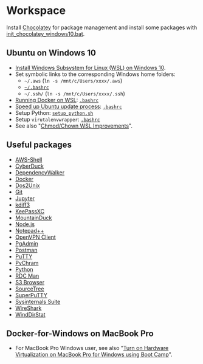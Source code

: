 # Workspace

Install [Chocolatey](https://chocolatey.org) for package management and install some packages with 
[init_chocolatey_windows10.bat](chocolatey/init_chocolatey_windows10.bat).

## Ubuntu on Windows 10

- [Install Windows Subsystem for Linux (WSL) on Windows 10](
  https://msdn.microsoft.com/en-au/commandline/wsl/install_guide).
- Set symbolic links to the corresponding Windows home folders:
  - `~/.aws`  (`ln -s /mnt/c/Users/xxxx/.aws`)
  - [`~/.bashrc`](ubuntu/.bashrc)
  - `~/.ssh/` (`ln -s /mnt/c/Users/xxxx/.ssh`)
- [Running Docker on WSL](
  https://davidburela.wordpress.com/2018/06/27/running-docker-on-wsl-windows-subsystem-for-linux/):
  [`.bashrc`](ubuntu/.bashrc)
- [Speed up Ubuntu update process](
  https://github.com/Microsoft/WSL/issues/2477):
  [`.bashrc`](ubuntu/.bashrc)
- Setup Python: [`setup_python.sh`](python/setup_python.sh)
- Setup `virutalenvwrapper`: [`.bashrc`](ubuntu/.bashrc)
- See also "[Chmod/Chown WSL Improvements](
  https://blogs.msdn.microsoft.com/commandline/2018/01/12/chmod-chown-wsl-improvements/)".


## Useful packages

- [AWS-Shell](https://github.com/awslabs/aws-shell)
- [CyberDuck](https://cyberduck.io)
- [DependencyWalker](http://www.dependencywalker.com)
- [Docker](https://docs.docker.com/docker-for-windows/install)
- [Dos2Unix](https://sourceforge.net/projects/dos2unix)
- [Git](https://git-scm.com/download/win)
- [Jupyter](http://jupyter.org/install.html)
- [kdiff3](http://kdiff3.sourceforge.net)
- [KeePassXC](https://keepassxc.org/download)
- [MountainDuck](https://mountainduck.io)
- [Node.js](https://nodejs.org)
- [Notepad++](https://notepad-plus-plus.org)
- [OpenVPN Client](https://openvpn.net/index.php/open-source/downloads.html)
- [PgAdmin](https://www.pgadmin.org/download)
- [Postman](https://www.getpostman.com/postman)
- [PuTTY](https://www.chiark.greenend.org.uk/~sgtatham/putty/latest.html)
- [PyChram](https://www.jetbrains.com/pycharm)
- [Python](https://www.python.org/downloads/windows)
- [RDC Man](https://www.microsoft.com/en-au/download/details.aspx?id=44989)
- [S3 Browser](http://s3browser.com)
- [SourceTree](https://www.sourcetreeapp.com)
- [SuperPuTTY](https://github.com/jimradford/superputty)
- [Sysinternals Suite](https://technet.microsoft.com/en-us/sysinternals/bb842062.aspx)
- [WireShark](https://www.wireshark.org/#download)
- [WindDirStat](https://windirstat.net)

## Docker-for-Windows on MacBook Pro

- For MacBook Pro Windows user, see also
  "[Turn on Hardware Virtualization on MacBook Pro for Windows using Boot Camp](
  https://apple.stackexchange.com/questions/120361/how-to-turn-on-hardware-virtualization-on-late-2013-macbook-pro-for-windows-8-1?)".
